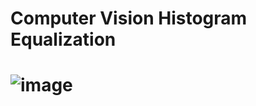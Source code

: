 <H1>Computer Vision Histogram Equalization<H1/>
  
![image](https://user-images.githubusercontent.com/71114382/137834089-93bcfb06-2b70-4487-ab63-b7d98a2e24ca.png)
